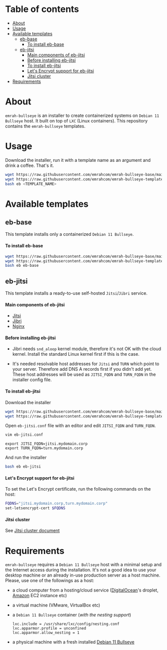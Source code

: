# Table of contents

- [About](#about)
- [Usage](#usage)
- [Available templates](#available-templates)
  - [eb-base](#eb-base)
    - [To install eb-base](#to-install-eb-base)
  - [eb-jitsi](#eb-jitsi)
    - [Main components of eb-jitsi](#main-components-of-eb-jitsi)
    - [Before installing eb-jitsi](#before-installing-eb-jitsi)
    - [To install eb-jitsi](#to-install-eb-jitsi)
    - [Let's Encrypt support for eb-jitsi](#lets-encrypt-support-for-eb-jitsi)
    - [Jitsi cluster](#jitsi-cluster)
- [Requirements](#requirements)

# About

`emrah-bullseye` is an installer to create containerized systems on
`Debian 11 Bullseye` host. It built on top of `LXC` (Linux containers). This
repository contains the `emrah-bullseye` templates.

# Usage

Download the installer, run it with a template name as an argument and drink a
coffee. That's it.

```bash
wget https://raw.githubusercontent.com/emrahcom/emrah-bullseye-base/main/installer/eb
wget https://raw.githubusercontent.com/emrahcom/emrah-bullseye-templates/main/installer/<TEMPLATE_NAME>.conf
bash eb <TEMPLATE_NAME>
```

# Available templates

## eb-base

This template installs only a containerized `Debian 11 Bullseye`.

#### To install eb-base

```bash
wget https://raw.githubusercontent.com/emrahcom/emrah-bullseye-base/main/installer/eb
wget https://raw.githubusercontent.com/emrahcom/emrah-bullseye-templates/main/installer/eb-base.conf
bash eb eb-base
```

## eb-jitsi

This template installs a ready-to-use self-hosted `Jitsi`/`Jibri` service.

#### Main components of eb-jitsi

- [Jitsi](https://jitsi.org/)
- [Jibri](https://github.com/jitsi/jibri)
- [Nginx](http://nginx.org/)

#### Before installing eb-jitsi

- Jibri needs `snd_aloop` kernel module, therefore it's not OK with the cloud
  kernel. Install the standard Linux kernel first if this is the case.

- It's needed resolvable host addresses for `Jitsi` and `TURN` which point to
  your server. Therefore add DNS A records first if you didn't add yet. These
  host addresses will be used as `JITSI_FQDN` and `TURN_FQDN` in the installer
  config file.

#### To install eb-jitsi

Download the installer

```bash
wget https://raw.githubusercontent.com/emrahcom/emrah-bullseye-base/main/installer/eb
wget https://raw.githubusercontent.com/emrahcom/emrah-bullseye-templates/main/installer/eb-jitsi.conf
```

Open `eb-jitsi.conf` file with an editor and edit `JITSI_FQDN` and `TURN_FQDN`.

```bash
vim eb-jitsi.conf
```

```
export JITSI_FQDN=jitsi.mydomain.corp
export TURN_FQDN=turn.mydomain.corp
```

And run the installer

```bash
bash eb eb-jitsi
```

#### Let's Encrypt support for eb-jitsi

To set the Let's Encrypt certificate, run the following commands on the host:

```bash
FQDNS="jitsi.mydomain.corp,turn.mydomain.corp"
set-letsencrypt-cert $FQDNS
```

#### Jitsi cluster

See [Jitsi cluster document](docs/jitsi-cluster.md)

# Requirements

`emrah-bullseye` requires a `Debian 11 Bullseye` host with a minimal setup and
the Internet access during the installation. It's not a good idea to use your
desktop machine or an already in-use production server as a host machine.
Please, use one of the followings as a host:

- a cloud computer from a hosting/cloud service
  ([DigitalOcean](https://www.digitalocean.com)'s droplet,
  [Amazon](https://console.aws.amazon.com) EC2 instance etc)

- a virtual machine (VMware, VirtualBox etc)

- a `Debian 11 Bullseye` container (_with the nesting support_)
  ```
  lxc.include = /usr/share/lxc/config/nesting.conf
  lxc.apparmor.profile = unconfined
  lxc.apparmor.allow_nesting = 1
  ```

- a physical machine with a fresh installed
  [Debian 11 Bullseye](https://www.debian.org/releases/bullseye/debian-installer/)
